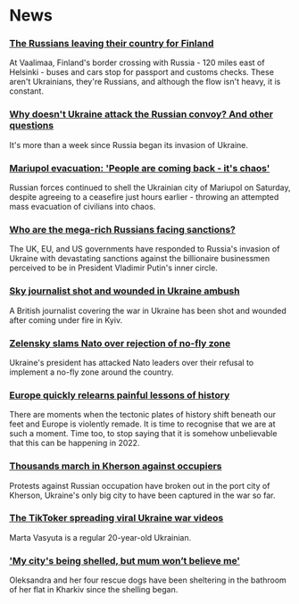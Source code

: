 # News
### [The Russians leaving their country for Finland](https://www.bbc.com/news/world-60624500)
At Vaalimaa, Finland's border crossing with Russia - 120 miles east of Helsinki - buses and cars stop for passport and customs checks. These aren't Ukrainians, they're Russians, and although the flow isn't heavy, it is constant.
### [Why doesn't Ukraine attack the Russian convoy? And other questions](https://www.bbc.com/news/world-60617145)
It's more than a week since Russia began its invasion of Ukraine. 
### [Mariupol evacuation: 'People are coming back - it's chaos'](https://www.bbc.com/news/world-europe-60629851)
Russian forces continued to shell the Ukrainian city of Mariupol on Saturday, despite agreeing to a ceasefire just hours earlier - throwing an attempted mass evacuation of civilians into chaos.
### [Who are the mega-rich Russians facing sanctions?](https://www.bbc.com/news/uk-60593022)
The UK, EU, and US governments have responded to Russia's invasion of Ukraine with devastating sanctions against the billionaire businessmen perceived to be in President Vladimir Putin's inner circle.
### [Sky journalist shot and wounded in Ukraine ambush](https://www.bbc.com/news/uk-60627841)
A British journalist covering the war in Ukraine has been shot and wounded after coming under fire in Kyiv.
### [Zelensky slams Nato over rejection of no-fly zone](https://www.bbc.com/news/world-europe-60629175)
Ukraine's president has attacked Nato leaders over their refusal to implement a no-fly zone around the country. 
### [Europe quickly relearns painful lessons of history](https://www.bbc.com/news/world-60622772)
There are moments when the tectonic plates of history shift beneath our feet and Europe is violently remade. It is time to recognise that we are at such a moment. Time too, to stop saying that it is somehow unbelievable that this can be happening in 2022.
### [Thousands march in Kherson against occupiers](https://www.bbc.com/news/world-europe-60632587)
Protests against Russian occupation have broken out in the port city of Kherson, Ukraine's only big city to have been captured in the war so far.
### [The TikToker spreading viral Ukraine war videos](https://www.bbc.com/news/technology-60613331)
Marta Vasyuta is a regular 20-year-old Ukrainian.
### ['My city's being shelled, but mum won’t believe me'](https://www.bbc.com/news/world-europe-60600487)
Oleksandra and her four rescue dogs have been sheltering in the bathroom of her flat in Kharkiv since the shelling began. 
